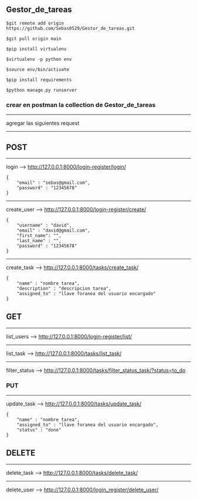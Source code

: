 ## Gestor_de_tareas
~~~
$git remote add origin https://github.com/Sebas0529/Gestor_de_tareas.git
~~~
~~~
$git pull origin main
~~~
~~~
$pip install virtualenv 
~~~
~~~
$virtualenv -p python env 
~~~
~~~
$source env/bin/activate
~~~
~~~
$pip install requirements
~~~
~~~
$python manage.py runserver 

~~~
### crear en postman la collection de Gestor_de_tareas
***
agregar las siguientes request
***
## POST
***
login --> http://127.0.0.1:8000/login-register/login/
~~~
{
    "email" : "sebas@gmail.com",
    "password" : "12345678"
}
~~~
***
create_user --> http://127.0.0.1:8000/login-register/create/
~~~
{
    "username" : "david",
    "email" : "david@gmail.com",
    "first_name": "",
    "last_name" : "",
    "password" : "12345678"
}
~~~
***
create_task --> http://127.0.0.1:8000/tasks/create_task/
~~~
{
    "name" : "nombre tarea",
    "description" : "descripcion tarea",
    "assigned_to" : "llave foranea del usuario encargado"
}
~~~
## GET
***
list_users --> http://127.0.0.1:8000/login-register/list/
***
list_task --> http://127.0.0.1:8000/tasks/list_task/
***
filter_status --> http://127.0.0.1:8000/tasks/filter_status_task/?status=to_do

### PUT
***
update_task --> http://127.0.0.1:8000/tasks/update_task/
~~~
{
    "name" : "nombre tarea",
    "assigned_to" : "llave foranea del usuario encargado",
    "status" : "done"
}
~~~
## DELETE
***
delete_task --> http://127.0.0.1:8000/tasks/delete_task/
***
delete_user --> http://127.0.0.1:8000/login_register/delete_user/
